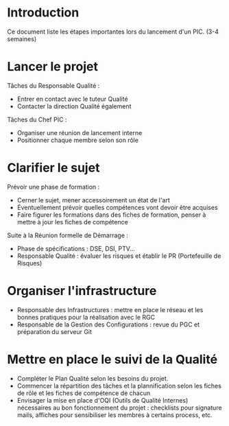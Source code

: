 # Introduction

Ce document liste les étapes importantes lors du lancement d'un PIC. (3-4 semaines)

# Lancer le projet

Tâches du Responsable Qualité : 
  * Entrer en contact avec le tuteur Qualité
  * Contacter la direction Qualité également
  
Tâches du Chef PIC : 
  * Organiser une réunion de lancement interne
  * Positionner chaque membre selon son rôle

# Clarifier le sujet

Prévoir une phase de formation : 
  * Cerner le sujet, mener accessoirement un état de l'art
  * Éventuellement prévoir quelles compétences vont devoir être acquises
  * Faire figurer les formations dans des fiches de formation, penser à mettre à jour les fiches de compétence

Suite à la Réunion formelle de Démarrage : 
  * Phase de spécifications : DSE, DSI, PTV...
  * Responsable Qualité : évaluer les risques et établir le PR (Portefeuille de Risques)

# Organiser l'infrastructure

  * Responsable des Infrastructures : mettre en place le réseau et les bonnes pratiques pour la réalisation avec le RGC
  * Responsable de la Gestion des Configurations : revue du PGC et préparation du serveur Git

# Mettre en place le suivi de la Qualité

  * Compléter le Plan Qualité selon les besoins du projet.
  * Commencer la répartition des tâches et la plannification selon les fiches de rôle et les fiches de compétence de chacun
  * Envisager la mise en place d'OQI (Outils de Qualité Internes) nécessaires au bon fonctionnement du projet : checklists pour signature mails, affiches pour sensibiliser les membres à certains process, etc.
  
